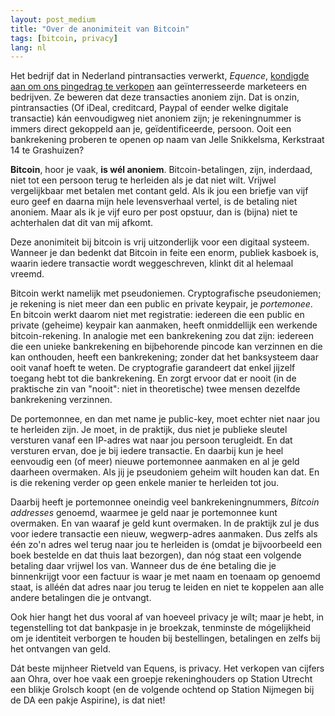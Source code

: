 ```yaml
---
layout: post_medium
title: "Over de anonimiteit van Bitcoin"
tags: [bitcoin, privacy]
lang: nl
---
```


Het bedrijf dat in Nederland pintransacties verwerkt, *Equence*,
[kondigde aan om ons pingedrag te verkopen]() aan geïnterresseerde
marketeers en bedrijven. Ze beweren dat deze transacties anoniem zijn.
Dat is onzin, pintransacties (Of iDeal, creditcard, Paypal of eender
welke digitale transactie) kán eenvoudigweg niet anoniem zijn; je
rekeningnummer is immers direct gekoppeld aan je, geïdentificeerde,
persoon. Ooit een bankrekening proberen te openen op naam van Jelle Snikkelsma, Kerkstraat 14 te Grashuizen?

**Bitcoin**, hoor je vaak, **is wél anoniem**. Bitcoin-betalingen, zijn,
inderdaad, niet tot een persoon terug te herleiden als je dat niet wilt. Vrijwel
vergelijkbaar met betalen met contant geld. Als ik jou een briefje van vijf euro geef en
daarna mijn hele levensverhaal vertel, is de betaling niet anoniem.
Maar als ik je vijf euro per post opstuur, dan is (bijna) niet te
achterhalen dat dit van mij afkomt. 

Deze anonimiteit bij bitcoin is vrij uitzonderlijk
voor een digitaal systeem. Wanneer je dan bedenkt dat Bitcoin in feite
een enorm, publiek kasboek is, waarin iedere transactie wordt
weggeschreven, klinkt dit al helemaal vreemd.

Bitcoin werkt namelijk met pseudoniemen. Cryptografische pseudoniemen;
je rekening is niet meer dan een public en private keypair, je
*portemonee*. En bitcoin werkt daarom niet met registratie: 
iedereen die een public en private (geheime) keypair kan aanmaken, heeft onmiddellijk een werkende bitcoin-rekening. 
In analogie
met een bankrekening zou dat zijn: iedereen die een unieke bankrekening en
bijbehorende pincode kan verzinnen en die kan onthouden, heeft een
bankrekening; zonder dat het banksysteem daar ooit vanaf hoeft te weten.
De cryptografie garandeert dat enkel jijzelf toegang hebt tot die
bankrekening. En zorgt ervoor dat er nooit (in de praktische zin van "nooit": niet in
theoretische) twee mensen dezelfde bankrekening verzinnen.

De portemonnee, en dan met name je public-key, moet echter niet naar jou
te herleiden zijn. Je moet, in de praktijk, dus niet je publieke sleutel versturen vanaf
een IP-adres wat naar jou persoon terugleidt. En dat versturen ervan, doe
je bij iedere transactie.  En daarbij kun je heel eenvoudig een (of meer) nieuwe portemonnee aanmaken en
al je geld daarheen overmaken. Als jij je pseudoniem geheim wilt houden
kan dat. En is die rekening verder op geen enkele manier te herleiden
tot jou.

Daarbij heeft je portemonnee oneindig veel bankrekeningnummers, *Bitcoin
addresses* genoemd, waarmee je geld naar je portemonnee kunt overmaken. En
van waaraf je geld kunt overmaken. In de praktijk zul je dus voor iedere
transactie een nieuw, wegwerp-adres aanmaken. Dus zelfs als één zo'n
adres wel terug naar jou te herleiden is (omdat je bijvoorbeeld een boek
bestelde en dat thuis laat bezorgen), dan nóg staat een volgende betaling
daar vrijwel los van. Wanneer dus de éne betaling die je binnenkrijgt voor
een factuur is waar je met naam en toenaam op genoemd staat, is alléén
dat adres naar jou terug te leiden en niet te koppelen aan alle andere
betalingen die je ontvangt.

Ook hier hangt het dus vooral af van hoeveel privacy je wílt; maar je
hebt, in tegenstelling tot dat bankpasje in je broekzak, tenminste de
mógelijkheid om je identiteit verborgen te houden bij bestellingen,
betalingen en zelfs bij het ontvangen van geld.

Dát beste mijnheer Rietveld van Equens, is privacy. Het verkopen van
cijfers aan Ohra, over hoe vaak een groepje rekeninghouders op Station
Utrecht een blikje Grolsch koopt (en de volgende ochtend op Station
Nijmegen bij de DA een pakje Aspirine), is dat niet!
